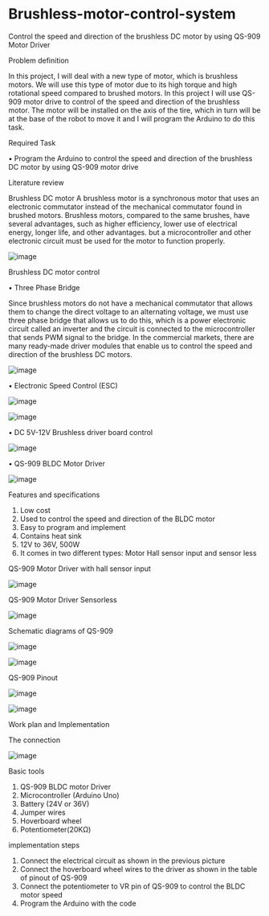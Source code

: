 # Brushless-motor-control-system
Control the speed and direction of the brushless DC motor by using QS-909 Motor Driver






Problem definition 


In this project, I will deal with a new type of motor, which is brushless motors. We will use this type of motor due to its high torque and high rotational speed compared to brushed motors. In this project I will use QS-909 motor drive to control of the speed and direction of the brushless motor. The motor will be installed on the axis of the tire, which in turn will be at the base of the robot to move it and I will program the Arduino to do this task. 

Required Task 

•	Program the Arduino to control the speed and direction of the brushless DC motor by using QS-909 motor drive 




Literature review

Brushless DC motor 
A brushless motor is a synchronous motor that uses an electronic commutator instead of the mechanical commutator found in brushed motors. Brushless motors, compared to the same brushes, have several advantages, such as higher efficiency, lower use of electrical energy, longer life, and other advantages. but a microcontroller and other electronic circuit must be used for the motor to function properly.


![image](https://user-images.githubusercontent.com/85449693/128339530-857d30dd-7cc8-4f3e-b3bc-b12019be87d8.png)


Brushless DC motor control 

•	Three Phase Bridge 


Since brushless motors do not have a mechanical commutator that allows them to change the direct voltage to an alternating voltage, we must use three phase bridge that allows us to do this, which is a power electronic circuit called an inverter and the circuit is connected to the microcontroller that sends PWM signal to the bridge. In the commercial markets, there are many ready-made driver modules that enable us to control the speed and direction of the brushless DC motors. 

![image](https://user-images.githubusercontent.com/85449693/128339879-50e0abaf-79c2-4b2e-aca7-9dda32007849.png)


•	Electronic Speed Control (ESC) 


![image](https://user-images.githubusercontent.com/85449693/128339959-e1a6651c-d4b5-4a3a-b814-99d00fcb2df3.png)

![image](https://user-images.githubusercontent.com/85449693/128339989-13330b25-2942-4b88-a02a-d20b6bbaed85.png)


•	DC 5V-12V Brushless driver board control 


![image](https://user-images.githubusercontent.com/85449693/128340074-834b408e-ee08-4c07-9d46-d4a201db027b.png)


•	QS-909 BLDC Motor Driver 

![image](https://user-images.githubusercontent.com/85449693/128340121-1a0badc2-f1f2-4974-95bc-f3f33231b9d8.png)


Features and specifications

1.	Low cost
2.	Used to control the speed and direction of the BLDC motor
3.	Easy to program and implement
4.	Contains heat sink
5.	12V to 36V, 500W
6.	It comes in two different types: Motor Hall sensor input and sensor less 


QS-909 Motor Driver with hall sensor input 

![image](https://user-images.githubusercontent.com/85449693/128340266-66057e6a-3ee3-48f7-bd96-4f04214df6d4.png)

QS-909 Motor Driver Sensorless  


![image](https://user-images.githubusercontent.com/85449693/128340307-d35cb656-24d6-43fa-8077-f7f0aee69501.png)

Schematic diagrams of QS-909 

![image](https://user-images.githubusercontent.com/85449693/128340361-ba4ad5f5-dc85-42e6-a7f1-05db71fde0d4.png)

![image](https://user-images.githubusercontent.com/85449693/128340385-0b7e4b28-82b7-456a-af46-a3de2d4bbeb9.png)



QS-909 Pinout


![image](https://user-images.githubusercontent.com/85449693/128340430-5525eebf-5627-4809-a675-b7f864df797d.png)


![image](https://user-images.githubusercontent.com/85449693/128340531-93915c07-5504-4881-afa2-c05912b16ce9.png)


Work plan and Implementation


The connection 


![image](https://user-images.githubusercontent.com/85449693/128340629-82946008-7ab7-4404-8b3f-9d67612d48bb.png)


Basic tools
1.	QS-909 BLDC motor Driver
2.	Microcontroller (Arduino Uno) 
3.	 Battery (24V or 36V)
4.	Jumper wires 
5.	Hoverboard wheel
6.	Potentiometer(20KΩ) 

implementation steps

1.	Connect the electrical circuit as shown in the previous picture
2.	Connect the hoverboard wheel wires to the driver as shown in the table of pinout of QS-909
3.	Connect the potentiometer to VR pin of QS-909 to control the BLDC motor speed
4.	Program the Arduino with the code






